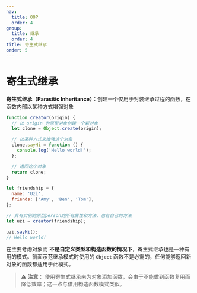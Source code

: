 ```yaml
---
nav:
  title: OOP
  order: 4
group:
  title: 继承
  order: 4
title: 寄生式继承
order: 5
---
```


# 寄生式继承

**寄生式继承（Parasitic Inheritance）**：创建一个仅用于封装继承过程的函数，在函数内部以某种方式增强对象

```js
function creator(origin) {
  // 以 origin 为原型对象创建一个新对象
  let clone = Object.create(origin);

  // 以某种方式来增强这个对象
  clone.sayHi = function () {
    console.log('Hello world!');
  };

  // 返回这个对象
  return clone;
}

let friendship = {
  name: 'Uzi',
  friends: ['Amy', 'Ben', 'Tom'],
};

// 具有实例的原型person的所有属性和方法，也有自己的方法
let uzi = creator(friendship);

uzi.sayHi();
// Hello world!
```

在主要考虑对象而 **不是自定义类型和构造函数的情况下**，寄生式继承也是一种有用的模式。前面示范继承模式时使用的 `Object` 函数不是必需的，任何能够返回新对象的函数都适用于此模式。

> ⚠️ **注意**： 使用寄生式继承来为对象添加函数，会由于不能做到函数复用而降低效率；这一点与借用构造函数模式类似。
